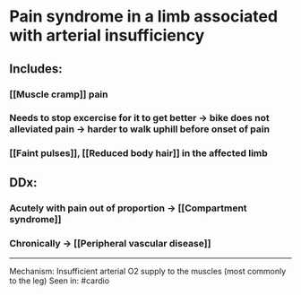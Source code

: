 # Pain syndrome in a limb associated with arterial insufficiency
## Includes:
### [[Muscle cramp]] pain
### Needs to stop excercise for it to get better -> bike does not alleviated pain -> harder to walk uphill before onset of pain
### [[Faint pulses]], [[Reduced body hair]] in the affected limb
## DDx:
### Acutely with pain out of proportion -> [[Compartment syndrome]]
### Chronically -> [[Peripheral vascular disease]]

---
Mechanism: Insufficient arterial O2 supply to the muscles (most commonly to the leg)
Seen in: #cardio 